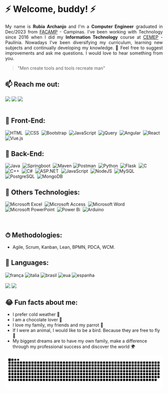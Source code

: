 # ⚡ Welcome, buddy! ⚡

<p align=justify>
  My name is <b>Rubia Archanjo</b> and I'm a <b>Computer Engineer</b> graduated in Dec/2023 from <a href = "https://www.facamp.com.br/"> FACAMP</a> - Campinas. I've been working with Technology since 2016 when I did my <b>Information Technology</b> course at <a href = "https://cemep.net.br/"> CEMEP</a> - Paulínia. Nowadays I've been diversifying my curriculum, learning new subjects and continually developing my knowledge. 💬 Feel free to suggest improvements and ask me questions. I would love to hear something from you.
</p>

> "Men create tools and tools recreate man"

## 📫 Reach me out:
<div>
  <a href="https://www.linkedin.com/in/rubiarchanjo/" target="_blank"><img src="https://img.shields.io/badge/-LinkedIn-%230077B5?style=for-the-badge&logo=linkedin&logoColor=white" target="_blank"></a>
  <a href="mailto:rharcosta@gmail.com"><img src="https://img.shields.io/badge/Gmail-D14836?style=for-the-badge&logo=gmail&logoColor=white" target="_blank"></a>
  <a href="https://youtube.com/@rubiarchanjo?si=vbH7_kb5R3WwC5vd" target="_blank"><img src="https://img.shields.io/badge/YouTube-FF0000?style=for-the-badge&logo=youtube&logoColor=white" target="_blank"></a>
</div><BR>

## 🥇 Front-End:
<div> 
  
   ![HTML](https://img.shields.io/badge/-HTML-%2320232a.svg?style=for-the-badge&logo=HTML5)&nbsp;
   ![CSS](https://img.shields.io/badge/-CSS-%2320232a.svg?style=for-the-badge&logo=CSS3&logoColor=1572B6)&nbsp;
   ![Bootstrap](https://img.shields.io/badge/bootstrap-%2320232a.svg?style=for-the-badge&logo=bootstrap&logoColor=%23563D7C)&nbsp;
   ![JavaScript](https://img.shields.io/badge/-JavaScript-%2320232a.svg?style=for-the-badge&logo=javascript)&nbsp;
   ![jQuery](https://img.shields.io/badge/jquery-%2320232a.svg?style=for-the-badge&logo=jquery&logoColor=%230769AD)&nbsp;
   ![Angular](https://img.shields.io/badge/angular-%2320232a.svg?style=for-the-badge&logo=angular&logoColor=%23DD0031)&nbsp;
   ![React](https://img.shields.io/badge/react-%2320232a.svg?style=for-the-badge&logo=react&logoColor=%2361DAFB)&nbsp;
   ![Vue.js](https://img.shields.io/badge/vuejs-%2320232a.svg?style=for-the-badge&logo=vuedotjs&logoColor=%234FC08D)&nbsp;

</div>

## 🥈 Back-End:
<div>
  
   ![Java](https://img.shields.io/badge/java-%2320232a?style=for-the-badge&logo=openjdk&logoColor=white)&nbsp;
   ![Springboot](https://img.shields.io/badge/Spring_Boot-%2320232a?style=for-the-badge&logo=spring-boot)&nbsp;
   ![Maven](https://img.shields.io/badge/%20Maven-%2320232a?style=for-the-badge&logo=Apache%20Maven&logoColor=white)
   ![Postman](https://img.shields.io/badge/Postman-%2320232a?style=for-the-badge&logo=postman&logoColor=FF6C37)&nbsp;
   ![Python](https://img.shields.io/badge/python-%2320232a?style=for-the-badge&logo=python&logoColor=ffdd54)&nbsp;
   ![Flask](https://img.shields.io/badge/flask-%2320232a?style=for-the-badge&logo=flask&logoColor=white)&nbsp;
   ![C](https://img.shields.io/badge/-C-%2320232a.svg?style=for-the-badge&logo=C&logoColor=A8B9CC)&nbsp;
   ![C++](https://img.shields.io/badge/-C++-%2320232a.svg?style=for-the-badge&logo=C%2B%2B&logoColor=00599C)&nbsp;
   ![C#](https://img.shields.io/badge/CSHARP-%2320232a?style=for-the-badge&logo=Csharp&logoColor=white)&nbsp;
   ![ASP.NET](https://img.shields.io/badge/asp.net-%2320232a?style=for-the-badge&logo=asp.net&logoColor=white)&nbsp;
   ![JavaScript](https://img.shields.io/badge/-JavaScript-%2320232a.svg?style=for-the-badge&logo=javascript)&nbsp;
   ![NodeJS](https://img.shields.io/badge/node.js-%2320232a?style=for-the-badge&logo=node.js&logoColor=6DA55F)&nbsp;
   ![MySQL](https://img.shields.io/badge/-MySQL-%2320232a.svg?style=for-the-badge&logo=mysql)&nbsp;
   ![PostgreSQL](https://img.shields.io/badge/-postgreSQL-%2320232a.svg?style=for-the-badge&logo=postgreSQL)&nbsp;
   ![MongoDB](https://img.shields.io/badge/MongoDB-%2320232a.svg?style=for-the-badge&logo=mongodb&logoColor=%234ea94b)&nbsp;
   
</div>

## 🥉 Others Technologies:
<div>

  ![Microsoft Excel](https://img.shields.io/badge/Microsoft_Excel-217346?style=for-the-badge&logo=microsoft-excel&logoColor=white)&nbsp;
  ![Microsoft Access](https://img.shields.io/badge/Microsoft_Access-A4373A?style=for-the-badge&logo=microsoft-access&logoColor=white)&nbsp;
  ![Microsoft Word](https://img.shields.io/badge/Microsoft_Word-2B579A?style=for-the-badge&logo=microsoft-word&logoColor=white)&nbsp;
  ![Microsoft PowerPoint](https://img.shields.io/badge/Microsoft_PowerPoint-B7472A?style=for-the-badge&logo=microsoft-powerpoint&logoColor=white)&nbsp;
  ![Power Bi](https://img.shields.io/badge/power_bi-F2C811?style=for-the-badge&logo=powerbi&logoColor=black)&nbsp;
  ![Arduino](https://img.shields.io/badge/-Arduino-00979D?style=for-the-badge&logo=Arduino&logoColor=white)&nbsp;

</div>

<BR>

## ⏱ Methodologies:
- Agile, Scrum, Kanban, Lean, BPMN, PDCA, WCM.

## 🏅 Languages:
<div style="display: inline_block">
  <img align="center" alt="frança" height="40" width="40" src="https://user-images.githubusercontent.com/57666808/147159730-9450ec88-c813-49cd-9717-6b1dda9d73b9.png">
  <img align="center" alt="italia" height="40" width="40" src="https://user-images.githubusercontent.com/57666808/147159689-4b2f3a48-0a1d-4051-91dc-b0ca55c9dc2c.png">
  <img align="center" alt="brasil" height="40" width="40" src="https://user-images.githubusercontent.com/57666808/147159780-c7cb8a05-5d36-40ad-8868-b9fc94ea6870.png">
  <img align="center" alt="eua" height="40" width="40" src="https://user-images.githubusercontent.com/57666808/147159919-9b739c17-4647-4491-a8e0-2e1fba7b96f0.png">
  <img align="center" alt="espanha" height="40" width="40" src="https://user-images.githubusercontent.com/57666808/147159954-c02716e2-0f8d-48d8-a8c2-1f9168ff7788.png">
</div>

<BR>

<div>
  <img height="180em" src="https://github-readme-stats.vercel.app/api?username=rharcosta&show_icons=true&theme=chartreuse-dark&include_all_commits=true&count_private=true"/>
  <img height="180em" src="https://github-readme-stats.vercel.app/api/top-langs/?username=rharcosta&layout=compact&langs_count=16&theme=chartreuse-dark"/><BR>
<div>

## 😂 Fun facts about me:
  - I prefer cold weather 🥶
  - I am a chocolate lover 🍫
  - I love my family, my friends and my parrot 🤍
  - If I were an animal, I would like to be a bird. Because they are free to fly 🦜
  - My biggest dreams are to have my own family, make a difference through my professional success and discover the world 🌍

  ![Snake animation](https://github.com/rharcosta/rharcosta/blob/output/github-contribution-grid-snake.svg)
